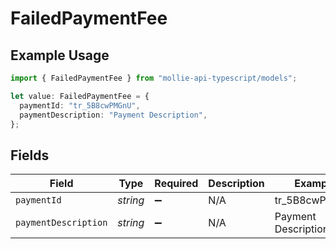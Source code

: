 # FailedPaymentFee

## Example Usage

```typescript
import { FailedPaymentFee } from "mollie-api-typescript/models";

let value: FailedPaymentFee = {
  paymentId: "tr_5B8cwPMGnU",
  paymentDescription: "Payment Description",
};
```

## Fields

| Field                | Type                 | Required             | Description          | Example              |
| -------------------- | -------------------- | -------------------- | -------------------- | -------------------- |
| `paymentId`          | *string*             | :heavy_minus_sign:   | N/A                  | tr_5B8cwPMGnU        |
| `paymentDescription` | *string*             | :heavy_minus_sign:   | N/A                  | Payment Description  |